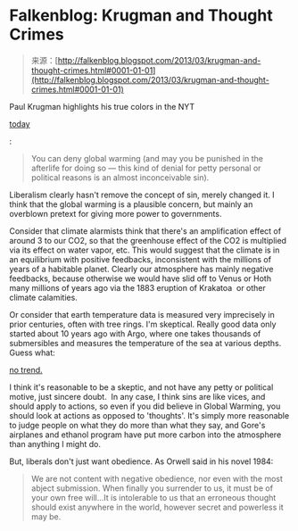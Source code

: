 <!--yml
category: 未分类
date: 2024-05-12 20:08:05
-->

# Falkenblog: Krugman and Thought Crimes

> 来源：[http://falkenblog.blogspot.com/2013/03/krugman-and-thought-crimes.html#0001-01-01](http://falkenblog.blogspot.com/2013/03/krugman-and-thought-crimes.html#0001-01-01)

Paul Krugman highlights his true colors in the NYT

[today](http://krugman.blogs.nytimes.com/2013/03/15/everyday-externalities/)

:

> You can deny global warming (and may you be punished in the afterlife for doing so — this kind of denial for petty personal or political reasons is an almost inconceivable sin).

Liberalism clearly hasn't remove the concept of sin, merely changed it. I think that the global warming is a plausible concern, but mainly an overblown pretext for giving more power to governments.

Consider that climate alarmists think that there's an amplification effect of around 3 to our CO2, so that the greenhouse effect of the CO2 is multiplied via its effect on water vapor, etc. This would suggest that the climate is in an equilibrium with positive feedbacks, inconsistent with the millions of years of a habitable planet. Clearly our atmosphere has mainly negative feedbacks, because otherwise we would have slid off to Venus or Hoth many millions of years ago via the 1883 eruption of Krakatoa  or other climate calamities.

Or consider that earth temperature data is measured very imprecisely in prior centuries, often with tree rings. I'm skeptical. Really good data only started about 10 years ago with Argo, where one takes thousands of submersibles and measures the temperature of the sea at various depths. Guess what:

[no trend.](http://wattsupwiththat.com/2011/01/06/new-paper-on-argo-data-trenberths-ocean-heat-still-missing/)

I think it's reasonable to be a skeptic, and not have any petty or political motive, just sincere doubt.  In any case, I think sins are like vices, and should apply to actions, so even if you did believe in Global Warming, you should look at actions as opposed to 'thoughts'. It's simply more reasonable to judge people on what they do more than what they say, and Gore's airplanes and ethanol program have put more carbon into the atmosphere than anything I might do.

But, liberals don't just want obedience. As Orwell said in his novel 1984:

> We are not content with negative obedience, nor even with the most abject submission. When finally you surrender to us, it must be of your own free will...It is intolerable to us that an erroneous thought should exist anywhere in the world, however secret and powerless it may be.